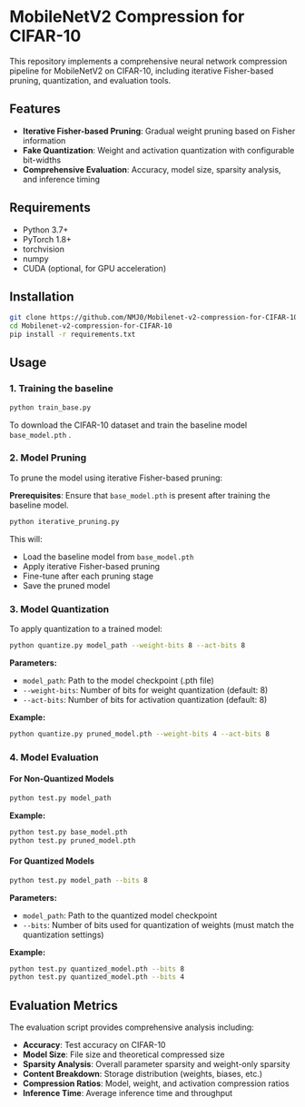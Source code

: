 


# MobileNetV2 Compression for CIFAR-10

This repository implements a comprehensive neural network compression pipeline for MobileNetV2 on CIFAR-10, including iterative Fisher-based pruning,  quantization, and evaluation tools.

## Features

- **Iterative Fisher-based Pruning**: Gradual weight pruning based on Fisher information
- **Fake Quantization**: Weight and activation quantization with configurable bit-widths
- **Comprehensive Evaluation**: Accuracy, model size, sparsity analysis, and inference timing


## Requirements

- Python 3.7+
- PyTorch 1.8+
- torchvision
- numpy
- CUDA (optional, for GPU acceleration)

## Installation

```bash
git clone https://github.com/NMJ0/Mobilenet-v2-compression-for-CIFAR-10.git
cd Mobilenet-v2-compression-for-CIFAR-10
pip install -r requirements.txt
```

## Usage

### 1. Training the baseline
```bash
python train_base.py
```
To download the CIFAR-10 dataset and train the baseline model  `base_model.pth` .


### 2. Model Pruning

To prune the model using iterative Fisher-based pruning:

**Prerequisites**: Ensure that `base_model.pth` is present after training the baseline model.

```bash
python iterative_pruning.py
```

This will:
- Load the baseline model from `base_model.pth`
- Apply iterative Fisher-based pruning
- Fine-tune after each pruning stage
- Save the pruned model

### 3. Model Quantization

To apply  quantization to a trained model:

```bash
python quantize.py model_path --weight-bits 8 --act-bits 8
```

**Parameters:**
- `model_path`: Path to the model checkpoint (.pth file)
- `--weight-bits`: Number of bits for weight quantization (default: 8)
- `--act-bits`: Number of bits for activation quantization (default: 8)

**Example:**
```bash
python quantize.py pruned_model.pth --weight-bits 4 --act-bits 8
```

### 4. Model Evaluation

#### For Non-Quantized Models

```bash
python test.py model_path
```

**Example:**
```bash
python test.py base_model.pth
python test.py pruned_model.pth
```

#### For Quantized Models

```bash
python test.py model_path --bits 8
```

**Parameters:**
- `model_path`: Path to the quantized model checkpoint
- `--bits`: Number of bits used for quantization of weights (must match the quantization settings)

**Example:**
```bash
python test.py quantized_model.pth --bits 8
python test.py quantized_model.pth --bits 4
```

## Evaluation Metrics

The evaluation script provides comprehensive analysis including:

- **Accuracy**: Test accuracy on CIFAR-10
- **Model Size**: File size and theoretical compressed size
- **Sparsity Analysis**: Overall parameter sparsity and weight-only sparsity
- **Content Breakdown**: Storage distribution (weights, biases,  etc.)
- **Compression Ratios**: Model, weight, and activation compression ratios
- **Inference Time**: Average inference time and throughput












